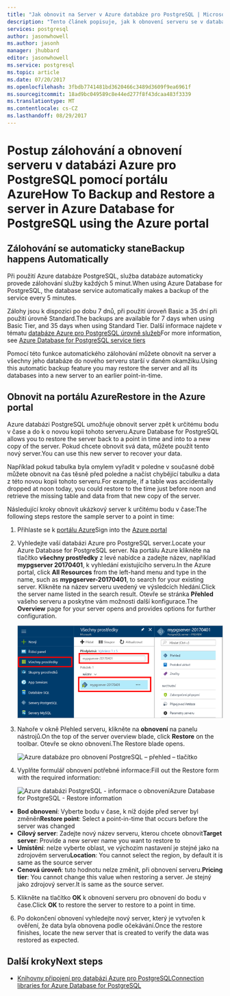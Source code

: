 ```yaml
---
title: "Jak obnovit na Server v Azure databáze pro PostgreSQL | Microsoft Docs"
description: "Tento článek popisuje, jak k obnovení serveru se v databázi Azure pro PostgreSQL pomocí portálu Azure."
services: postgresql
author: jasonwhowell
ms.author: jasonh
manager: jhubbard
editor: jasonwhowell
ms.service: postgresql
ms.topic: article
ms.date: 07/20/2017
ms.openlocfilehash: 3fbdb7741481bd3620466c3489d3609f9ea6961f
ms.sourcegitcommit: 18ad9bc049589c8e44ed277f8f43dcaa483f3339
ms.translationtype: MT
ms.contentlocale: cs-CZ
ms.lasthandoff: 08/29/2017
---
```

# <a name="how-to-backup-and-restore-a-server-in-azure-database-for-postgresql-using-the-azure-portal"></a><span data-ttu-id="c1af4-103">Postup zálohování a obnovení serveru v databázi Azure pro PostgreSQL pomocí portálu Azure</span><span class="sxs-lookup"><span data-stu-id="c1af4-103">How To Backup and Restore a server in Azure Database for PostgreSQL using the Azure portal</span></span>

## <a name="backup-happens-automatically"></a><span data-ttu-id="c1af4-104">Zálohování se automaticky stane</span><span class="sxs-lookup"><span data-stu-id="c1af4-104">Backup happens Automatically</span></span>
<span data-ttu-id="c1af4-105">Při použití Azure databáze PostgreSQL, služba databáze automaticky provede zálohování služby každých 5 minut.</span><span class="sxs-lookup"><span data-stu-id="c1af4-105">When using Azure Database for PostgreSQL, the database service automatically makes a backup of the service every 5 minutes.</span></span> 

<span data-ttu-id="c1af4-106">Zálohy jsou k dispozici po dobu 7 dnů, při použití úroveň Basic a 35 dní při použití úrovně Standard.</span><span class="sxs-lookup"><span data-stu-id="c1af4-106">The backups are available for 7 days when using Basic Tier, and 35 days when using Standard Tier.</span></span> <span data-ttu-id="c1af4-107">Další informace najdete v tématu [databáze Azure pro PostgreSQL úrovně služeb](concepts-service-tiers.md)</span><span class="sxs-lookup"><span data-stu-id="c1af4-107">For more information, see [Azure Database for PostgreSQL service tiers](concepts-service-tiers.md)</span></span>

<span data-ttu-id="c1af4-108">Pomocí této funkce automatického zálohování můžete obnovit na server a všechny jeho databáze do nového serveru starší v daném okamžiku.</span><span class="sxs-lookup"><span data-stu-id="c1af4-108">Using this automatic backup feature you may restore the server and all its databases into a new server to an earlier point-in-time.</span></span>

## <a name="restore-in-the-azure-portal"></a><span data-ttu-id="c1af4-109">Obnovit na portálu Azure</span><span class="sxs-lookup"><span data-stu-id="c1af4-109">Restore in the Azure portal</span></span>
<span data-ttu-id="c1af4-110">Azure databázi PostgreSQL umožňuje obnovit server zpět k určitému bodu v čase a do k o novou kopii tohoto serveru.</span><span class="sxs-lookup"><span data-stu-id="c1af4-110">Azure Database for PostgreSQL allows you to restore the server back to a point in time and into to a new copy of the server.</span></span> <span data-ttu-id="c1af4-111">Pokud chcete obnovit svá data, můžete použít tento nový server.</span><span class="sxs-lookup"><span data-stu-id="c1af4-111">You can use this new server to recover your data.</span></span> 

<span data-ttu-id="c1af4-112">Například pokud tabulka byla omylem vyřadit v poledne v současné době můžete obnovit na čas těsně před poledne a načíst chybějící tabulku a data z této novou kopii tohoto serveru.</span><span class="sxs-lookup"><span data-stu-id="c1af4-112">For example, if a table was accidentally dropped at noon today, you could restore to the time just before noon and retrieve the missing table and data from that new copy of the server.</span></span>

<span data-ttu-id="c1af4-113">Následující kroky obnovit ukázkový server k určitému bodu v čase:</span><span class="sxs-lookup"><span data-stu-id="c1af4-113">The following steps restore the sample server to a point in time:</span></span>
1. <span data-ttu-id="c1af4-114">Přihlaste se k [portálu Azure](https://portal.azure.com/)</span><span class="sxs-lookup"><span data-stu-id="c1af4-114">Sign into the [Azure portal](https://portal.azure.com/)</span></span>
2. <span data-ttu-id="c1af4-115">Vyhledejte vaší databázi Azure pro PostgreSQL server.</span><span class="sxs-lookup"><span data-stu-id="c1af4-115">Locate your Azure Database for PostgreSQL server.</span></span> <span data-ttu-id="c1af4-116">Na portálu Azure klikněte na tlačítko **všechny prostředky** z levé nabídce a zadejte název, například **mypgserver 20170401**, k vyhledání existujícího serveru.</span><span class="sxs-lookup"><span data-stu-id="c1af4-116">In the Azure portal, click **All Resources** from the left-hand menu and type in the name, such as **mypgserver-20170401**, to search for your existing server.</span></span> <span data-ttu-id="c1af4-117">Klikněte na název serveru uvedený ve výsledcích hledání.</span><span class="sxs-lookup"><span data-stu-id="c1af4-117">Click the server name listed in the search result.</span></span> <span data-ttu-id="c1af4-118">Otevře se stránka **Přehled** vašeho serveru a poskytne vám možnosti další konfigurace.</span><span class="sxs-lookup"><span data-stu-id="c1af4-118">The **Overview** page for your server opens and provides options for further configuration.</span></span>

   ![Portál Azure – vyhledávání umístit si server](media/postgresql-howto-restore-server-portal/1-locate.png)

3. <span data-ttu-id="c1af4-120">Nahoře v okně Přehled serveru, klikněte na **obnovení** na panelu nástrojů.</span><span class="sxs-lookup"><span data-stu-id="c1af4-120">On the top of the server overview blade, click **Restore** on the toolbar.</span></span> <span data-ttu-id="c1af4-121">Otevře se okno obnovení.</span><span class="sxs-lookup"><span data-stu-id="c1af4-121">The Restore blade opens.</span></span>

   ![Azure databáze pro obnovení PostgreSQL – přehled – tlačítko](./media/postgresql-howto-restore-server-portal/2_server.png)

4. <span data-ttu-id="c1af4-123">Vyplňte formulář obnovení potřebné informace:</span><span class="sxs-lookup"><span data-stu-id="c1af4-123">Fill out the Restore form with the required information:</span></span>

   ![<span data-ttu-id="c1af4-124">Azure databázi PostgreSQL - informace o obnovení</span><span class="sxs-lookup"><span data-stu-id="c1af4-124">Azure Database for PostgreSQL - Restore information</span></span> ](./media/postgresql-howto-restore-server-portal/3_restore.png)
  - <span data-ttu-id="c1af4-125">**Bod obnovení**: Vyberte bodu v čase, k níž dojde před server byl změněn</span><span class="sxs-lookup"><span data-stu-id="c1af4-125">**Restore point**: Select a point-in-time that occurs before the server was changed</span></span>
  - <span data-ttu-id="c1af4-126">**Cílový server**: Zadejte nový název serveru, kterou chcete obnovit</span><span class="sxs-lookup"><span data-stu-id="c1af4-126">**Target server**: Provide a new server name you want to restore to</span></span>
  - <span data-ttu-id="c1af4-127">**Umístění**: nelze vyberte oblast, ve výchozím nastavení je stejné jako na zdrojovém serveru</span><span class="sxs-lookup"><span data-stu-id="c1af4-127">**Location**: You cannot select the region, by default it is same as the source server</span></span>
  - <span data-ttu-id="c1af4-128">**Cenová úroveň**: tuto hodnotu nelze změnit, při obnovení serveru.</span><span class="sxs-lookup"><span data-stu-id="c1af4-128">**Pricing tier**: You cannot change this value when restoring a server.</span></span> <span data-ttu-id="c1af4-129">Je stejný jako zdrojový server.</span><span class="sxs-lookup"><span data-stu-id="c1af4-129">It is same as the source server.</span></span> 

5. <span data-ttu-id="c1af4-130">Klikněte na tlačítko **OK** k obnovení serveru pro obnovení do bodu v čase.</span><span class="sxs-lookup"><span data-stu-id="c1af4-130">Click **OK** to restore the server to restore to a point in time.</span></span> 

6. <span data-ttu-id="c1af4-131">Po dokončení obnovení vyhledejte nový server, který je vytvořen k ověření, že data byla obnovena podle očekávání.</span><span class="sxs-lookup"><span data-stu-id="c1af4-131">Once the restore finishes, locate the new server that is created to verify the data was restored as expected.</span></span>

## <a name="next-steps"></a><span data-ttu-id="c1af4-132">Další kroky</span><span class="sxs-lookup"><span data-stu-id="c1af4-132">Next steps</span></span>
- [<span data-ttu-id="c1af4-133">Knihovny připojení pro databázi Azure pro PostgreSQL</span><span class="sxs-lookup"><span data-stu-id="c1af4-133">Connection libraries for Azure Database for PostgreSQL</span></span>](concepts-connection-libraries.md)
